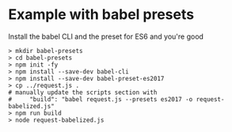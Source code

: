# Example with babel presets

Install the babel CLI and the preset for ES6 and you're good

```shell
> mkdir babel-presets
> cd babel-presets
> npm init -fy
> npm install --save-dev babel-cli 
> npm install --save-dev babel-preset-es2017
> cp ../request.js .
# manually update the scripts section with
#     "build": "babel request.js --presets es2017 -o request-babelized.js"
> npm run build
> node request-babelized.js
```